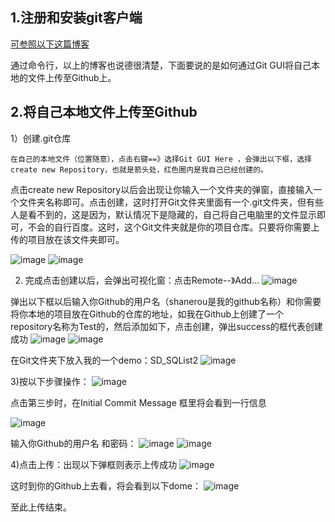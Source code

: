## 1.注册和安装git客户端
[可参照以下这篇博客](http://blog.csdn.net/vipzjyno1/article/details/22098621)

通过命令行，以上的博客也说德很清楚，下面要说的是如何通过Git GUI将自己本地的文件上传至Github上。

## 2.将自己本地文件上传至Github

1）创建.git仓库 

    在自己的本地文件（位置随意），点击右键==》选择Git GUI Here ，会弹出以下框，选择create new Repository，也就是箭头处，红色圈内是我自己已经创建的。

点击create new Repository以后会出现让你输入一个文件夹的弹窗，直接输入一个文件夹名称即可。点击创建，这时打开Git文件夹里面有一个.git文件夹，但有些人是看不到的，这是因为，默认情况下是隐藏的，自己将自己电脑里的文件显示即可，不会的自行百度。这时，这个Git文件夹就是你的项目仓库。只要将你需要上传的项目放在该文件夹即可。

![image](https://github.com/Quitino/StudyNotes/blob/master/GitStudy/pic/20160118164246610.png)
![image](https://github.com/Quitino/StudyNotes/blob/master/GitStudy/pic/20160118164635270.png)


2) 完成点击创建以后，会弹出可视化窗：点击Remote--》Add...
![image](https://github.com/Quitino/StudyNotes/blob/master/GitStudy/pic/20160118165513900.jpg)

弹出以下框以后输入你Github的用户名（shanerou是我的github名称）和你需要将你本地的项目放在Github的仓库的地址，如我在Github上创建了一个repository名称为Test的，然后添加如下，点击创建，弹出success的框代表创建成功
![image](https://github.com/Quitino/StudyNotes/blob/master/GitStudy/pic/20160118165920635.png)
![image](https://github.com/Quitino/StudyNotes/blob/master/GitStudy/pic/20160118170546917.png)



在Git文件夹下放入我的一个demo：SD_SQList2
![image](https://github.com/Quitino/StudyNotes/blob/master/GitStudy/pic/20160118170915571.png)


3)按以下步骤操作：
![image](https://github.com/Quitino/StudyNotes/blob/master/GitStudy/pic/20160118171724444.png)


点击第三步时，在Initial Commit Message 框里将会看到一行信息

![image](https://github.com/Quitino/StudyNotes/blob/master/GitStudy/pic/20160118172426522.jpg)


输入你Github的用户名 和密码：
![image](https://github.com/Quitino/StudyNotes/blob/master/GitStudy/pic/20160118172535690.png)
![image](https://github.com/Quitino/StudyNotes/blob/master/GitStudy/pic/20160118172619673.png)



4)点击上传：出现以下弹框则表示上传成功
![image](https://github.com/Quitino/StudyNotes/blob/master/GitStudy/pic/20160118172724381.png)




这时到你的Github上去看，将会看到以下dome：
![image](https://github.com/Quitino/StudyNotes/blob/master/GitStudy/pic/20160118172941514.png)


至此上传结束。
